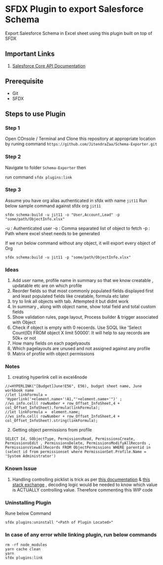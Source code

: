 SFDX Plugin to export Salesforce Schema  
==================

Export Salesforce Schema in Excel sheet using this plugin built on top of SFDX

## Important Links
1. [Salesforce Core API Documentation](https://forcedotcom.github.io/sfdx-core/globals.html)

## Prerequisite 
* Git
* SFDX

## Steps to use Plugin

### Step 1 
Open COnsole / Terminal and Clone this repository at appropriate location by runing command 
`https://github.com/JitendraZaa/Schema-Exporter.git`

### Step 2
Navigate to folder `Schema-Exporter` then 

run command `sfdx plugins:link`

### Step 3
Assume you have org alias authenticated in sfdx with name `jit11`
Run below sample command against sfdx org `jit11`

`sfdx schema:build -u jit11 -o "User,Account,Lead" -p "some/path/ObjectInfo.xlsx"`

-u : Authenticated user
-o : Comma separated list of object to fetch
-p : Path where excel sheet needs to be generated

If we run below command without any object, it will export every object of Org

`sfdx schema:build -u jit11 -p "some/path/ObjectInfo.xlsx"`

### Ideas
1. Add user name, profile name in summary so that we know creatable , updatable etc are on which profile
2. Reorder fields so that most commonly populated fields displayed first and least populated fields like creatable, formula etc later
3. try to link all objects with tab. Attempted it but didnt work
4. In summary , along with object name, show total field and total custom fields
5. Show validation rules, page layout, Process builder & trigger associated with Object
6. Check if object is empty with 0 recoerds. Use SOQL like 'Select Count(ID) FROM object X limit 50000'. It will help to say records are 50k+ or not
7. How many fields on each pagelyaouts
8. Which pagelayouts are unused and not assigned against any profile
9. Matrix of profile with object permissions 


### Notes
1. creating hyperlink cell in excel4node
```
//=HYPERLINK("[Budget]June!E56", E56), budget sheet name, June workbook name
//let linkFormula = 'Hyperlink('+element.name+'!A1,"'+element.name+'")' ;
//ws_info.cell( rowNumber + row_Offset_InfoSheet,4 + col_Offset_InfoSheet).formula(linkFormula);
//let linkFormula =  element.name; 
//ws_info.cell( rowNumber + row_Offset_InfoSheet,4 + col_Offset_InfoSheet).string(linkFormula);  
```

2. Getting object permissions from profile
```
SELECT Id, SObjectType, PermissionsRead, PermissionsCreate, PermissionsEdit , PermissionsDelete, PermissionsModifyAllRecords , PermissionsViewAllRecords FROM ObjectPermissions WHERE parentid in (select id from permissionset where PermissionSet.Profile.Name = 'System Administrator')
```

### Known Issue
1. Handling controlling picklist is trick as per [this documentation](https://developer.salesforce.com/docs/atlas.en-us.api.meta/api/sforce_api_calls_describesobjects_describesobjectresult.htm#aboutPicklists) & [this stack exchange](https://salesforce.stackexchange.com/questions/201775/picklists-validfor-attribute) , decoding logic would be needed to know which value is ACTUALLY controlling value. Therefore commenting this WIP code

### Uninstalling Plugin
Rune below Command

`sfdx plugins:uninstall "<Path of Plugin Located>"`

### In case of any error while linking plugin, run below commands
```
rm -rf node_modules
yarn cache clean
yarn
sfdx plugins:link
```
